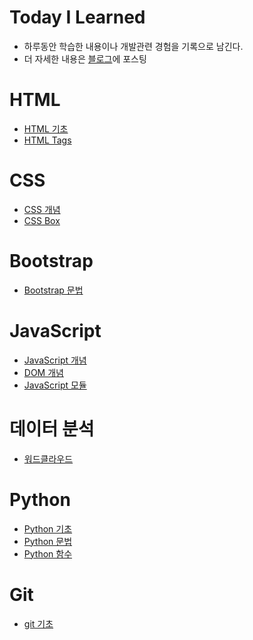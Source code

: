 # Today I Learned
- 하루동안 학습한 내용이나 개발관련 경험을 기록으로 남긴다. 
- 더 자세한 내용은 [블로그](https://velog.io/@gnuyhaa/posts)에 포스팅

# HTML
- [HTML 기초](./HTML/HTML_기초.md)
- [HTML Tags](./HTML/HTML%20Tags%20구분%20기준.md)

# CSS
- [CSS 개념](./CSS/CSS개념.md)
- [CSS Box](./CSS/CSSBox.md)

# Bootstrap
- [Bootstrap 문법](./Bootstrap/Bootstrap.md)

# JavaScript
- [JavaScript 개념](./javascript/javascript.md)
- [DOM 개념](./javascript/DOM.md)
- [JavaScript 모듈](./javascript/모듈.md)

# 데이터 분석
- [워드클라우드](./데이터분석/워드클라우드.md)

# Python
- [Python 기초](./Python/Python_기초.md)
- [Python 문법](./Python/Python_문법.md)
- [Python 함수](./Python/Python_함수.md)

# Git
- [git 기초](./git/git_기초.md)